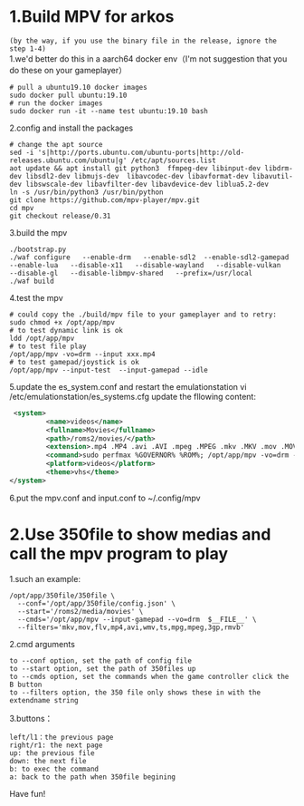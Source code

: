 # 1.Build MPV for arkos
`(by the way, if you use the binary file in the release, ignore the step 1-4)`<br/>
1.we'd better do this in a aarch64 docker env（I'm not suggestion that you do these on your gameplayer）
```
# pull a ubuntu19.10 docker images
sudo docker pull ubuntu:19.10 
# run the docker images
sudo docker run -it --name test ubuntu:19.10 bash
```
2.config and install the packages
```shell
# change the apt source
sed -i 's|http://ports.ubuntu.com/ubuntu-ports|http://old-releases.ubuntu.com/ubuntu|g' /etc/apt/sources.list
aot update && apt install git python3  ffmpeg-dev libinput-dev libdrm-dev libsdl2-dev libmujs-dev  libavcodec-dev libavformat-dev libavutil-dev libswscale-dev libavfilter-dev libavdevice-dev liblua5.2-dev
ln -s /usr/bin/python3 /usr/bin/python
git clone https://github.com/mpv-player/mpv.git
cd mpv
git checkout release/0.31
```
3.build the mpv
```shell
./bootstrap.py
./waf configure   --enable-drm   --enable-sdl2  --enable-sdl2-gamepad   --enable-lua   --disable-x11   --disable-wayland   --disable-vulkan   --disable-gl   --disable-libmpv-shared   --prefix=/usr/local
./waf build
```
 4.test the mpv
```
# could copy the ./build/mpv file to your gameplayer and to retry:
sudo chmod +x /opt/app/mpv
# to test dynamic link is ok 
ldd /opt/app/mpv
# to test file play
/opt/app/mpv -vo=drm --input xxx.mp4
# to test gamepad/joystick is ok 
/opt/app/mpv --input-test  --input-gamepad --idle
```
5.update the es_system.conf and restart the emulationstation
vi  /etc/emulationstation/es_systems.cfg
update the fllowing content:
```xml
 <system>
         <name>videos</name>
         <fullname>Movies</fullname>
         <path>/roms2/movies/</path>
         <extension>.mp4 .MP4 .avi .AVI .mpeg .MPEG .mkv .MKV .mov .MOV</extension>
         <command>sudo perfmax %GOVERNOR% %ROM%; /opt/app/mpv -vo=drm --input-gamepad %ROM%; sudo perfnorm</command>
         <platform>videos</platform>
         <theme>vhs</theme>
</system>
```
6.put the mpv.conf and input.conf to ~/.config/mpv

# 2.Use 350file to show medias and call the mpv program to play
1.such an example:
```shell
/opt/app/350file/350file \
  --conf='/opt/app/350file/config.json' \
  --start='/roms2/media/movies' \
  --cmds='/opt/app/mpv --input-gamepad --vo=drm  $__FILE__' \
  --filters='mkv,mov,flv,mp4,avi,wmv,ts,mpg,mpeg,3gp,rmvb'
```
2.cmd arguments
```
to --conf option, set the path of config file
to --start option, set the path of 350files up
to --cmds option, set the commands when the game controller click the B button
to --filters option, the 350 file only shows these in with the extendname string
```
3.buttons：
```
left/l1：the previous page 
right/r1: the next page
up: the previous file
down: the next file
b: to exec the command 
a: back to the path when 350file begining
```

Have fun!
